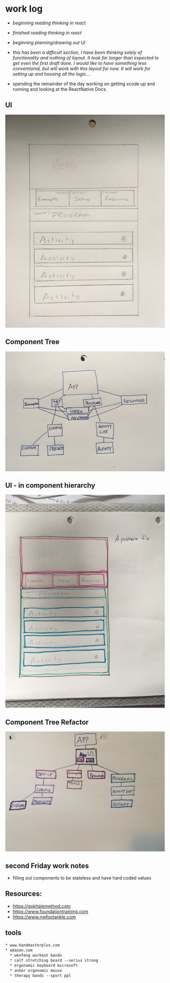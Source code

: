 # work log
  * _beginning reading thinking in react_
  * _finished reading thinking in react_
  * _beginning planning/drawing out UI_

  * _this has been a difficult section, I have been thinking solely of functionality and nothing of layout. It took far longer  than expected to get even the first draft done. I would like to have something less conventional, but will work with this layout for now. It will work for setting up and housing all the logic..._

  * spending the remainder of the day working on getting xcode up and running and looking at the ReactNative Docs.


## UI
 ![UI](/img-resources/rough-draft.jpg)

## Component Tree

 ![Component Tree](/img-resources/component-tree.jpg)

## UI - in component hierarchy
 ![UI-REFACTOR](/img-resources/UI-refactor.jpg)

## Component Tree Refactor
 ![Component Tree Refactor](/img-resources/component-tree-refactor.jpg)

## second Friday work notes
  * filling out components to be stateless and have hard coded values


## Resources:
  * https://gokhalemethod.com
  * https://www.foundationtraining.com
  * https://www.nwfootankle.com


## tools
    * www.handmasterplus.com
    * amazon.com
      * wenfeng workout bands
      * calf stretching board --serius strong
      * ergonomic keyboard microsoft
      * anker ergonomic mouse
      * therapy bands --sport ppl
